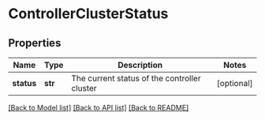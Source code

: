 # ControllerClusterStatus

## Properties
Name | Type | Description | Notes
------------ | ------------- | ------------- | -------------
**status** | **str** | The current status of the controller cluster | [optional] 

[[Back to Model list]](../README.md#documentation-for-models) [[Back to API list]](../README.md#documentation-for-api-endpoints) [[Back to README]](../README.md)

